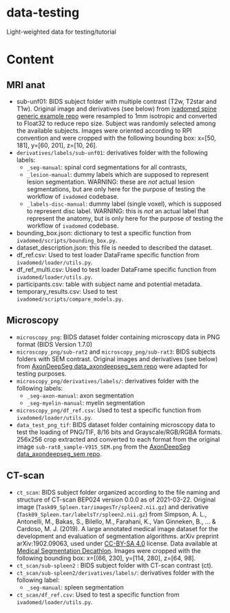 # data-testing
Light-weighted data for testing/tutorial

# Content

## MRI anat
* sub-unf01: BIDS subject folder with multiple contrast (T2w, T2star and T1w). Original image and derivatives (see below) from [ivadomed spine generic example repo](https://github.com/ivadomed/data_example_spinegeneric/releases/tag/r20200907) were resampled to 1mm isotropic and converted to Float32 to reduce repo size. Subject was randomly selected among the available subjects. Images were oriented according to RPI convention and were cropped with the following bounding box: x=[50, 181], y=[60, 201], z=[10, 26].
* `derivatives/labels/sub-unf01`: derivatives folder with the following labels:
  * `_seg-manual`: spinal cord segmentations for all contrasts,
  * `_lesion-manual`: dummy labels which are supposed to represent lesion segmentation. WARNING: these are *not* actual lesion segmentations, but are only here for the purpose of testing the workflow of `ivadomed` codebase.
  * `_labels-disc-manual`: dummy label (single voxel), which is supposed to represent disc label. WARNING: this is *not* an actual label that represent the anatomy, but is only here for the purpose of testing the workflow of `ivadomed` codebase.
* bounding\_box.json: dictionary to test a specific function from `ivadomed/scripts/bounding_box.py`.
* dataset\_description.json: this file is needed to described the dataset.
* df\_ref.csv: Used to test loader DataFrame specific function from `ivadomed/loader/utils.py`.
* df\_ref_multi.csv: Used to test loader DataFrame specific function from `ivadomed/loader/utils.py`.
* participants.csv: table with subject name and potential metadata.
* temporary\_results.csv: Used to test `ivadomed/scripts/compare_models.py`.

## Microscopy
* `microscopy_png`: BIDS dataset folder containing microscopy data in PNG format (BIDS Version 1.7.0)
* `microscopy_png/sub-rat2` and `microscopy_png/sub-rat3`: BIDS subjects folders with SEM contrast. Original images and derivatives (see below) from [AxonDeepSeg data_axondeepseg_sem repo](https://github.com/axondeepseg/data_axondeepseg_sem/tree/r20211130) were adapted for testing purposes.
* `microscopy_png/derivatives/labels/`: derivatives folder with the following labels:
  * `_seg-axon-manual`: axon segmentation
  * `_seg-myelin-manual`: myelin segmentation
* `microscopy_png/df_ref.csv`: Used to test a specific function from `ivadomed/loader/utils.py`.
* `data_test_png_tif`: BIDS dataset folder containing microscopy data to test the loading of PNG/TIF, 8/16 bits and Grayscale/RGB/RGBA formats. 256x256 crop extracted and converted to each format from the original image `sub-rat8_sample-V915_SEM.png` from the [AxonDeepSeg data_axondeepseg_sem repo](https://github.com/axondeepseg/data_axondeepseg_sem/tree/r20211130).

## CT-scan
* `ct_scan`: BIDS subject folder organized according to the file naming and structure of CT-scan BEP024 version 0.0.0 as of 2021-03-22. Original image (`Task09_Spleen.tar/imagesTr/spleen2.nii.gz`) and derivative (`Task09_Spleen.tar/labelsTr/spleen2.nii.gz`) from Simpson, A. L., Antonelli, M., Bakas, S., Bilello, M., Farahani, K., Van Ginneken, B., ... & Cardoso, M. J. (2019). A large annotated medical image dataset for the development and evaluation of segmentation algorithms. arXiv preprint arXiv:1902.09063, used under [CC-BY-SA 4.0](https://creativecommons.org/licenses/by-sa/4.0/) license. Data available at [Medical Segmentation Decathlon](http://medicaldecathlon.com/). Images were cropped with the following bounding box: x=[(66, 230], y=[114, 280], z=[64, 98].
* `ct_scan/sub-spleen2` : BIDS subject folder with CT-scan contrast (ct).
* `ct_scan/sub-spleen2/derivatives/labels/`: derivatives folder with the following label:
  * `_seg-manual`: spleen segmentation
* `ct_scan/df_ref.csv`: Used to test a specific function from `ivadomed/loader/utils.py`.
